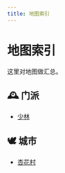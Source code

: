 ```yaml
---
title: 地图索引
---
```


# 地图索引

这里对地图做汇总。

## 🕰️ 门派

- [少林](01-门派/01-少林)

## 🕊️ 城市

- [杏花村](02-城市/01-杏花村)
